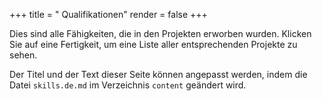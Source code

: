 +++
title = " Qualifikationen"
render = false
+++

Dies sind alle Fähigkeiten, die in den Projekten erworben wurden. Klicken Sie auf eine Fertigkeit, um eine Liste aller entsprechenden Projekte zu sehen.

Der Titel und der Text dieser Seite können angepasst werden, indem die Datei `skills.de.md` im Verzeichnis `content` geändert wird.
